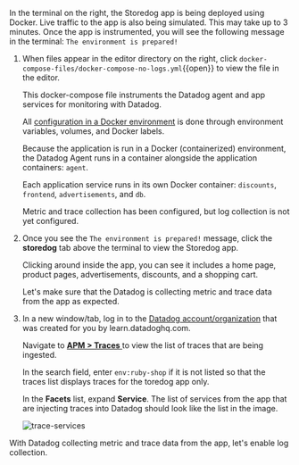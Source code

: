 In the terminal on the right, the Storedog app is being deployed using Docker. Live traffic to the app is also being simulated. This may take up to 3 minutes. Once the app is instrumented, you will see the following message in the terminal: `The environment is prepared!`

1. When files appear in the editor directory on the right, click `docker-compose-files/docker-compose-no-logs.yml`{{open}} to view the file in the editor. 

     This docker-compose file instruments the Datadog agent and app services for monitoring with Datadog. 
     
     All <a href="https://docs.datadoghq.com/agent/docker/?tab=standard" target="_datadog">configuration in a Docker environment</a> is done through environment variables, volumes, and Docker labels.

     Because the application is run in a Docker (containerized) environment, the Datadog Agent runs in a container alongside the application containers: `agent`. 
     
     Each application service runs in its own Docker container: `discounts`, `frontend`, `advertisements`, and `db`.

     Metric and trace collection has been configured, but log collection is not yet configured.

2. Once you see the `The environment is prepared!` message, click the **storedog** tab above the terminal to view the Storedog app. 

     Clicking around inside the app, you can see it includes a home page, product pages, advertisements, discounts, and a shopping cart.

     Let's make sure that the Datadog is collecting metric and trace data from the app as expected.

3. In a new window/tab, log in to the <a href="https://app.datadoghq.com/account/login" target="_datadog">Datadog account/organization</a> that was created for you by learn.datadoghq.com.

     Navigate to <a href="https://app.datadoghq.com/apm/traces" target="_datadog">**APM > Traces** </a> to view the list of traces that are being ingested. 

     In the search field, enter `env:ruby-shop` if it is not listed so that the traces list displays traces for the toredog app only.

     In the **Facets** list, expand **Service**. The list of services from the app that are injecting traces into Datadog should look like the list in the image.

     ![trace-services](collectlogsapp2/assets/trace-allservices.png)

With Datadog collecting metric and trace data from the app, let's enable log collection.